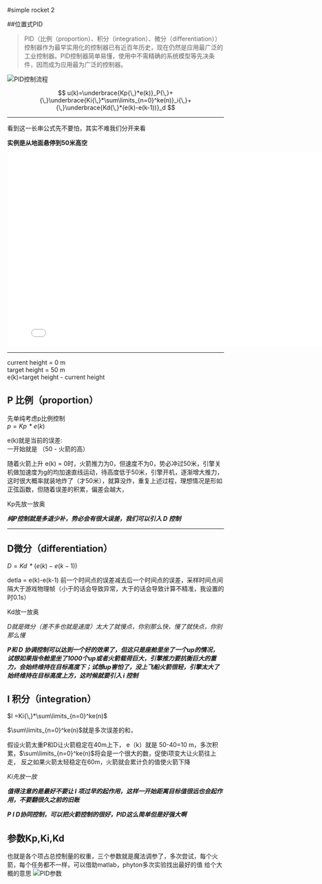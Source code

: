 
#simple rocket 2  

##位置式PID
>PID（比例（proportion）、积分（integration）、微分（differentiation））控制器作为最早实用化的控制器已有近百年历史，现在仍然是应用最广泛的工业控制器。PID控制器简单易懂，使用中不需精确的系统模型等先决条件，因而成为应用最为广泛的控制器。  

![PID控制流程](https://pic2.zhimg.com/v2-2d7b09b5855a64155b630612a3a571e9_180x120.jpg "PID控制流程")


$$
u(k)=\underbrace{Kp{\,}*e(k)}_P{\,}+{\,}\underbrace{Ki{\,}*\sum\limits_{n=0}^ke(n)}_i{\,}+{\,}\underbrace{Kd{\,}*(e(k)-e(k-1))}_d
$$

-------
看到这一长串公式先不要怕，其实不难我们分开来看    

**实例是从地面悬停到50米高空**  


<iframe 
    src="//player.bilibili.com/player.html?aid=586512544&bvid=BV19z4y1m7uD&cid=295450379&page=1" 
    scrolling="no" 
    height=450 
    width=800 
    border="0" 
    frameborder="no" 
    framespacing="0" 
    allowfullscreen="true"> 
</iframe>  


******
current height = 0 m  
target height = 50 m  
e(k)=target height - current height  
## P 比例（proportion）  

先单纯考虑p比例控制  
$p=Kp{\,}*e(k)$

e(k)就是当前的误差:  
一开始就是  （50 - 火箭的高）  

随着火箭上升 e(k) = 0时，火箭推力为0，但速度不为0，势必冲过50米，引擎关机做加速度为g的均加速直线运动，待高度低于50米，引擎开机，逐渐增大推力，这时很大概率就装地炸了（才50米），就算没炸，重复上述过程，理想情况是形如正弦函数，但随着误差的积累，偏差会越大，  

Kp先放一放奥  

***纯P控制就是多退少补，势必会有很大误差，我们可以引入 D 控制***
******  

## D微分（differentiation）
$D=Kd{\,}*(e(k)-e(k-1))$  

detla = e(k)-e(k-1) 前一个时间点的误差减去后一个时间点的误差，采样时间点间隔大于游戏物理帧（小于的话会导致异常，大于的话会导致计算不精准，我设置的时0.1s）  

Kd放一放奥  

*D就是微分（差不多也就是速度）太大了就慢点，你别那么快，慢了就快点，你别那么慢*  

***P和 D 协调控制可以达到一个好的效果了，但这只是座舱里坐了一个up的情况，试想如果指令舱里坐了1000个up或者火箭载荷巨大，引擎推力要抗衡巨大的重力，会始终维持在目标高度下；试想up害怕了，没上飞船火箭很轻，引擎太大了始终维持在目标高度上方，这时候就要引入  i 控制***  

## I 积分（integration）
$I =Ki{\,}*\sum\limits_{n=0}^ke(n)$  

$\sum\limits_{n=0}^ke(n)$就是多次误差的和， 

假设火箭太重P和D让火箭稳定在40m上下， 
e（k）就是 50-40=10 m，多次积累，$\sum\limits_{n=0}^ke(n)$将会是一个很大的数，促使i项变大让火箭往上走， 
反之如果火箭太轻稳定在60m，火箭就会累计负的值使火箭下降  

*Ki先放一放*  

***值得注意的是最好不要让 I 项过早的起作用，这样一开始距离目标值很远也会起作用，不要翻很久之前的旧账***  

***P I D协同控制，可以把火箭控制的很好，PID这么简单但是好强大啊***

## 参数Kp,Ki,Kd  
也就是各个项占总控制量的权重，三个参数就是魔法调参了，多次尝试，每个火箭，每个任务都不一样，可以借助matlab，phyton多次实验找出最好的值
给个大概的意思
![PID参数](https://i0.hdslb.com/bfs/album/eb58c09ca36437b9881971c50c6d6613d72c1f87.gif "PID参数")

